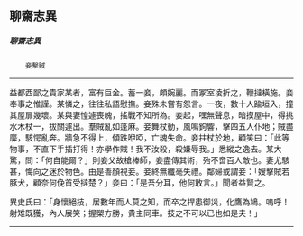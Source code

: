 

## 聊齋志異

##### 聊齋志異
　　`妾擊賊`

* * *

益都西鄙之貴家某者，富有巨金。蓄一妾，頗婉麗。而冢室凌折之，鞭撻橫施。妾奉事之惟謹。某憐之，往往私語慰撫。妾殊未嘗有怨言。一夜，數十人踰垣入，撞其屋扉幾壞。某與妻惶遽喪魄，搖戰不知所為。妾起，嘿無聲息，暗摸屋中，得挑水木杖一，拔關遽出。羣賊亂如蓬麻。妾舞杖動，風鳴鉤響，擊四五人仆地；賊盡靡，駭愕亂奔。牆急不得上，傾跌咿啞，亡魂失命。妾拄杖於地，顧笑曰：「此等物事，不直下手插打得！亦學作賊！我不汝殺，殺嫌辱我。」悉縱之逸去。某大驚，問：「何自能爾？」則妾父故槍棒師，妾盡傳其術，殆不啻百人敵也。妻尤駭甚，悔向之迷於物色。由是善顏視妾。妾終無纖毫失禮。鄰婦或謂妾：「嫂擊賊若豚犬，顧奈何俛首受撻楚？」妾曰：「是吾分耳，他何敢言。」聞者益賢之。

異史氏曰：「身懷絕技，居數年而人莫之知，而卒之捍患御災，化鷹為鳩。嗚呼！射雉既獲，內人展笑；握槊方勝，貴主同車。技之不可以已也如是夫！」

* * *

